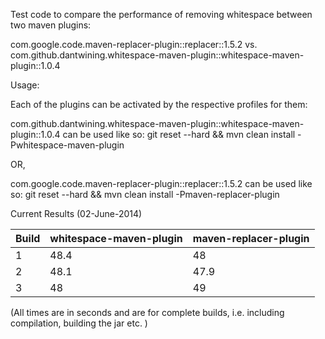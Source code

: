 Test code to compare the performance of removing whitespace between two maven plugins:

com.google.code.maven-replacer-plugin::replacer::1.5.2  vs.  com.github.dantwining.whitespace-maven-plugin::whitespace-maven-plugin::1.0.4

Usage:


Each of the plugins can be activated by the respective profiles for them:

com.github.dantwining.whitespace-maven-plugin::whitespace-maven-plugin::1.0.4 can be used like so:
git reset --hard && mvn clean install -Pwhitespace-maven-plugin

OR,

com.google.code.maven-replacer-plugin::replacer::1.5.2 can be used like so:
git reset --hard && mvn clean install -Pmaven-replacer-plugin

Current Results (02-June-2014)

| Build | whitespace-maven-plugin | maven-replacer-plugin  |
| ----- | ------------- | ------------- |
| 1  | 48.4  | 48 |
| 2  | 48.1  | 47.9|
| 3  |  48  | 49|  

(All times are in seconds and are for complete builds, i.e. including compilation, building the jar etc. )

